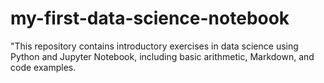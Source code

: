 # my-first-data-science-notebook
"This repository contains introductory exercises in data science using Python and Jupyter Notebook, including basic arithmetic, Markdown, and code examples.
